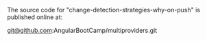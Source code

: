 The source code for "change-detection-strategies-why-on-push" is published online at:

git@github.com:AngularBootCamp/multiproviders.git
